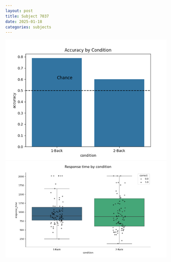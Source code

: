 ```yaml
---
layout: post
title: Subject 7037
date: 2025-01-18
categories: subjects
---
```


![](data/7037/run-1/7037_ATS_acc.png)
![](data/7037/run-1/7037_ATS_rt.png)
